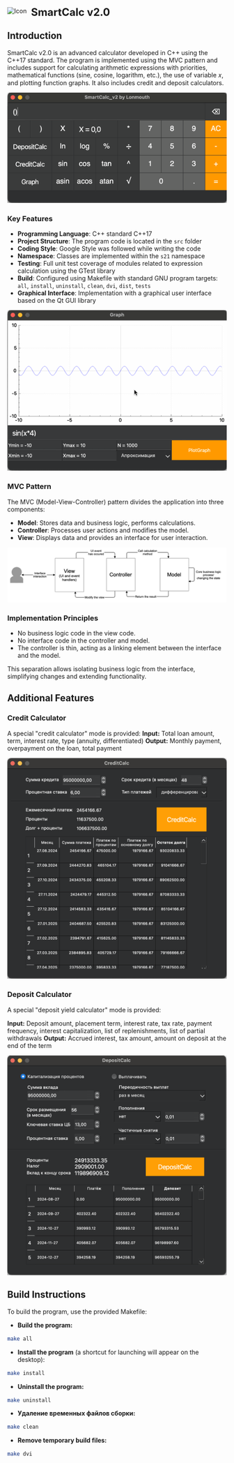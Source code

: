 <div style="display: flex; align-items: flex-end;">
  <img src="materials/images/SmartCalc_v2.ico" alt="Icon" style="height: 24px; vertical-align: bottom;">
  <span style="font-size: 24px; font-weight: bold; margin-left: 10px; line-height: 1;">SmartCalc v2.0</span>
</div>

## Introduction

SmartCalc v2.0 is an advanced calculator developed in C++ using the C++17 standard. The program is implemented using the MVC pattern and includes support for calculating arithmetic expressions with priorities, mathematical functions (sine, cosine, logarithm, etc.), the use of variable 𝑥, and plotting function graphs. It also includes credit and deposit calculators.

![Main Panel](materials/images/calc.gif)

### Key Features

- **Programming Language**: C++ standard C++17
- **Project Structure**: The program code is located in the `src` folder
- **Coding Style**: Google Style was followed while writing the code
- **Namespace**: Classes are implemented within the `s21` namespace
- **Testing**: Full unit test coverage of modules related to expression calculation using the GTest library
- **Build**: Configured using Makefile with standard GNU program targets: `all`, `install`, `uninstall`, `clean`, `dvi`, `dist`, `tests`
- **Graphical Interface**: Implementation with a graphical user interface based on the Qt GUI library

![Function Graphs](materials/images/calc_graph.gif)

### MVC Pattern

The MVC (Model-View-Controller) pattern divides the application into three components:

- **Model**: Stores data and business logic, performs calculations.
- **Controller**: Processes user actions and modifies the model.
- **View**: Displays data and provides an interface for user interaction.

![](materials/images/MVC-Process.png)

### Implementation Principles

- No business logic code in the view code.
- No interface code in the controller and model.
- The controller is thin, acting as a linking element between the interface and the model.

This separation allows isolating business logic from the interface, simplifying changes and extending functionality.

## Additional Features

### Credit Calculator

A special "credit calculator" mode is provided:
**Input:** Total loan amount, term, interest rate, type (annuity, differentiated)
**Output:** Monthly payment, overpayment on the loan, total payment

![Credit Calculator](materials/images/credit_calc.png)

### Deposit Calculator

A special "deposit yield calculator" mode is provided:

**Input:** Deposit amount, placement term, interest rate, tax rate, payment frequency, interest capitalization, list of replenishments, list of partial withdrawals
**Output:** Accrued interest, tax amount, amount on deposit at the end of the term

![Deposit Calculator](materials/images/deposit_calc.png)

## Build Instructions

To build the program, use the provided Makefile:

- **Build the program:**
```bash
make all
```
- **Install the program** (a shortcut for launching will appear on the desktop):
```bash
make install
```
- **Uninstall the program:**
```bash
make uninstall
```
- **Удаление временных файлов сборки:**
```bash
make clean
```
- **Remove temporary build files:**
```bash
make dvi
```
